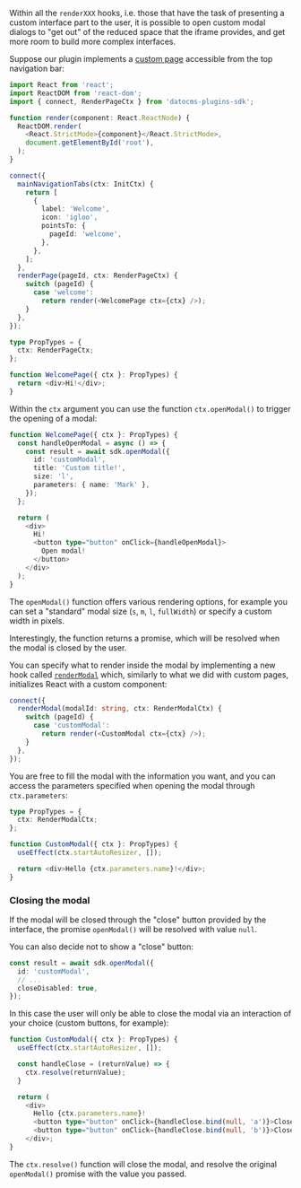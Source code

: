 Within all the `renderXXX` hooks, i.e. those that have the task of presenting a custom interface part to the user, it is possible to open custom modal dialogs to "get out" of the reduced space that the iframe provides, and get more room to build more complex interfaces.

Suppose our plugin implements a [custom page](/docs/plugin-sdk/sdk/custom-pages) accessible from the top navigation bar:

```ts
import React from 'react';
import ReactDOM from 'react-dom';
import { connect, RenderPageCtx } from 'datocms-plugins-sdk';

function render(component: React.ReactNode) {
  ReactDOM.render(
    <React.StrictMode>{component}</React.StrictMode>,
    document.getElementById('root'),
  );
}

connect({
  mainNavigationTabs(ctx: InitCtx) {
    return [
      {
        label: 'Welcome',
        icon: 'igloo',
        pointsTo: {
          pageId: 'welcome',
        },
      },
    ];
  },
  renderPage(pageId, ctx: RenderPageCtx) {
    switch (pageId) {
      case 'welcome':
        return render(<WelcomePage ctx={ctx} />);
    }
  },
});

type PropTypes = {
  ctx: RenderPageCtx;
};

function WelcomePage({ ctx }: PropTypes) {
  return <div>Hi!</div>;
}
```

Within the `ctx` argument you can use the function `ctx.openModal()` to trigger the opening of a modal:

```ts
function WelcomePage({ ctx }: PropTypes) {
  const handleOpenModal = async () => {
    const result = await sdk.openModal({
      id: 'customModal',
      title: 'Custom title!',
      size: 'l',
      parameters: { name: 'Mark' },
    });
  };

  return (
    <div>
      Hi!
      <button type="button" onClick={handleOpenModal}>
        Open modal!
      </button>
    </div>
  );
}
```

The `openModal()` function offers various rendering options, for example you can set a "standard" modal size (`s`, `m`, `l`, `fullWidth`) or specify a custom width in pixels.

Interestingly, the function returns a promise, which will be resolved when the modal is closed by the user.

You can specify what to render inside the modal by implementing a new hook called [`renderModal`](#renderModal) which, similarly to what we did with custom pages, initializes React with a custom component:

```ts
connect({
  renderModal(modalId: string, ctx: RenderModalCtx) {
    switch (pageId) {
      case 'customModal':
        return render(<CustomModal ctx={ctx} />);
    }
  },
});
```

You are free to fill the modal with the information you want, and you can access the parameters specified when opening the modal through `ctx.parameters`:

```ts
type PropTypes = {
  ctx: RenderModalCtx;
};

function CustomModal({ ctx }: PropTypes) {
  useEffect(ctx.startAutoResizer, []);

  return <div>Hello {ctx.parameters.name}!</div>;
}
```

### Closing the modal

If the modal will be closed through the "close" button provided by the interface, the promise `openModal()` will be resolved with value `null`.

You can also decide not to show a "close" button:

```ts
const result = await sdk.openModal({
  id: 'customModal',
  // ...
  closeDisabled: true,
});
```

In this case the user will only be able to close the modal via an interaction of your choice (custom buttons, for example):

```ts
function CustomModal({ ctx }: PropTypes) {
  useEffect(ctx.startAutoResizer, []);

  const handleClose = (returnValue) => {
    ctx.resolve(returnValue);
  }

  return (
    <div>
      Hello {ctx.parameters.name}!
      <button type="button" onClick={handleClose.bind(null, 'a')}>Close A<button>
      <button type="button" onClick={handleClose.bind(null, 'b')}>Close B<button>
    </div>;
}
```

The `ctx.resolve()` function will close the modal, and resolve the original `openModal()` promise with the value you passed.
